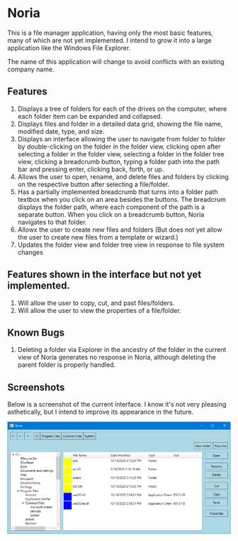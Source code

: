 # Noria

This is a file manager application, having only the most basic features, many of which are not yet implemented.
I intend to grow it into a large application like the Windows File Explorer.

The name of this application will change to avoid conflicts with an existing company name.

## Features
1. Displays a tree of folders for each of the drives on the computer, where each folder item can be expanded and collapsed.
2. Displays files and folder in a detailed data grid, showing the file name, modified date, type, and size.
3. Displays an interface allowing the user to navigate from folder to folder by double-clicking on the folder in the folder view, clicking open after selecting a folder in the folder view, selecting a folder in the folder tree view, clicking a breadcrumb button, typing a folder path into the path bar and pressing enter, clicking back, forth, or up. 
4. Allows the user to open, rename, and delete files and folders by clicking on the respective button after selecting a file/folder.
5. Has a partially implemented breadcrumb that turns into a folder path textbox when you click on an area besides the buttons. The breadcrum displays the folder path, where each component of the path is a separate button. When you click on a breadcrumb button, Noria navigates to that folder.
6. Allowx the user to create new files and folders (But does not yet allow the user to create new files from a template or wizard.)
7. Updates the folder view and folder tree view in response to file system changes

## Features shown in the interface but not yet implemented.
1. Will allow the user to copy, cut, and past files/folders.
2. Will allow the user to view the properties of a file/folder.
  
## Known Bugs
1. Deleting a folder via Explorer in the ancestry of the folder in the current view of Noria generates no response in Noria, although deleting the parent folder is properly handled.

## Screenshots

Below is a screenshot of the current interface. I know it's not very pleasing asthetically, but I intend to improve its appearance in the future.

<img src="Screenshots/Screenshot 1.png"/>